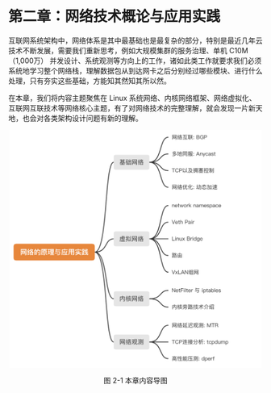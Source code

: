 # 第二章：网络技术概论与应用实践

互联网系统架构中，网络体系是其中最基础也是最复杂的部分，特别是最近几年云技术不断发展，需要我们重新思考，例如大规模集群的服务治理、单机 C10M（1,000万） 并发设计、系统观测等方向上的工作，诸如此类工作就要求我们必须系统地学习整个网络栈，理解数据包从到达网卡之后分别经过哪些模块、进行什么处理，只有夯实这些基础，方能知其然知其所以然。

在本章，我们将内容主题聚焦在 Linux 系统网络、内核网络框架、网络虚拟化、互联网互联技术等网络核心主题，有了对网络技术的完整理解，就会发现一片新天地，也会对各类架构设计问题有新的理解。

<div  align="center">
	<img src="../assets/guide.png" width = "500"  align=center />
	<p>图 2-1 本章内容导图 </p>
</div>
